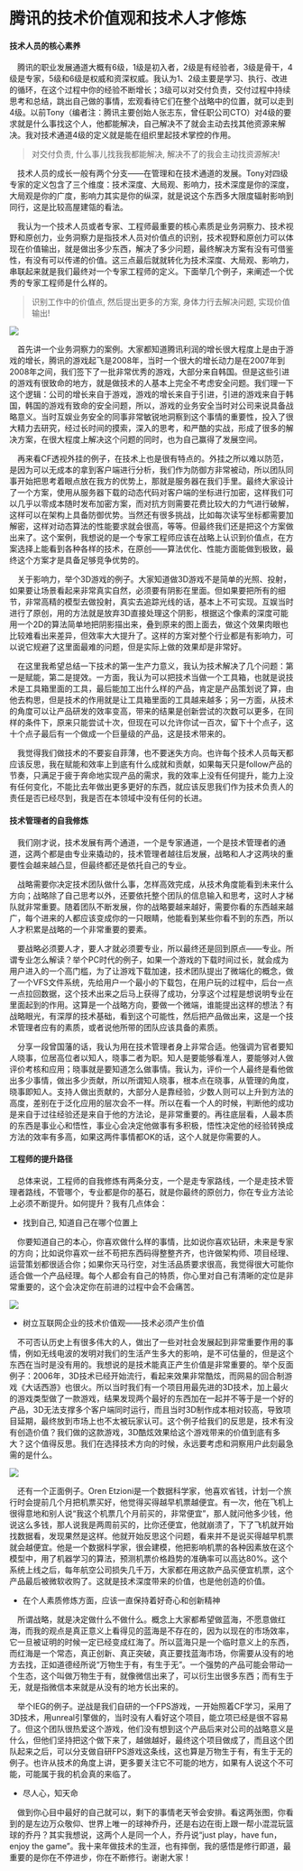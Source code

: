 # 腾讯的技术价值观和技术人才修炼

#### 技术人员的核心素养

&emsp;腾讯的职业发展通道大概有6级，1级是初入者，2级是有经验者，3级是骨干，4级是专家，5级和6级是权威和资深权威。我认为1、2级主要是学习、执行、改进的循环，在这个过程中你的经验不断增长；3级可以对交付负责，交付过程中持续思考和总结，跳出自己做的事情，宏观看待它们在整个战略中的位置，就可以走到4级。以前Tony（编者注：腾讯主要创始人张志东，曾任职公司CTO）对4级的要求就是什么事找这个人，他都能解决，自己解决不了就会主动去找其他资源来解决。我对技术通道4级的定义就是能在组织里起技术掌控的作用。

> 对交付负责, 什么事儿找我我都能解决, 解决不了的我会主动找资源解决!

&emsp;技术人员的成长一般有两个分支——在管理和在技术通道的发展。Tony对四级专家的定义包含了三个维度：技术深度、大局观、影响力，技术深度是你的深度，大局观是你的广度，影响力其实是你的纵深，就是说这个东西多大限度辐射影响到同行，这是比较高屋建瓴的看法。

&emsp;我认为一个技术人员或者专家、工程师最重要的核心素质是业务洞察力、技术视野和原创力，业务洞察力是指技术人员对价值点的识别，技术视野和原创力可以体现在价值输出，就是做出多少东西，解决了多少问题，最终解决方案有没有可借鉴性，有没有可以传递的价值。这三点最后就就转化为技术深度、大局观、影响力，串联起来就是我们最终对一个专家工程师的定义。下面举几个例子，来阐述一个优秀的专家工程师是什么样的。

> 识别工作中的价值点, 然后提出更多的方案, 身体力行去解决问题, 实现价值输出!

![](https://user-images.githubusercontent.com/7486508/33001858-77385eae-cdeb-11e7-8aa5-99e47b35b495.png)

&emsp;首先讲一个业务洞察力的案例。大家都知道腾讯利润的增长很大程度上是由于游戏的增长，腾讯的游戏起飞是2008年，当时一个很大的增长动力是在2007年到2008年之间，我们签下了一批非常优秀的游戏，大部分来自韩国。但是这些引进的游戏有很致命的地方，就是做技术的人基本上完全不考虑安全问题。我们理一下这个逻辑：公司的增长来自于游戏，游戏的增长来自于引进，引进的游戏来自于韩国，韩国的游戏有致命的安全问题，所以，游戏的业务安全当时对公司来说具备战略意义。当时互娱业务安全的同事非常敏锐地洞察到这个事情的重要性，投入了很大精力去研究，经过长时间的摸索，深入的思考，和严酷的实战，形成了很多的解决方案，在很大程度上解决这个问题的同时，也为自己赢得了发展空间。

&emsp;再来看CF透视外挂的例子，在技术上也是很有特点的。外挂之所以难以防范，是因为可以无成本的拿到客户端进行分析，我们作为防御方非常被动，所以团队同事开始把思考着眼点放在我方的优势上，那就是服务器在我们手里。最终大家设计了一个方案，使用从服务器下载的动态代码对客户端的坐标进行加密，这样我们可以几乎以零成本随时发布加密方案，而对抗方则需要花费比较大的力气进行破解，这样可以在架构上具备防御优势。当然还有很多挑战，比如每次读写坐标都需要加解密，这样对动态算法的性能要求就会很高，等等。但最终我们还是把这个方案做出来了。这个案例，我想说的是一个专家工程师应该在战略上认识到价值点，在方案选择上能看到各种各样的技术，在原创——算法优化、性能方面能做到极致，最终这个方案才是具备足够竞争优势的。

&emsp;关于影响力，举个3D游戏的例子。大家知道做3D游戏不是简单的光照、投射，如果要让场景看起来非常真实自然，必须要有阴影在里面。但如果要把所有的细节，非常高精的模型去做投射，真实去追踪光线的话，基本上不可实现。互娱当时进行了原创，用的方法就是放弃3D直接处理这个阴影，根据这个像素的深度可能用一个2D的算法简单地把阴影描出来，叠到原来的图上面去，做这个效果肉眼也比较难看出来差异，但效率大大提升了。这样的方案对整个行业都是有影响力，可以说它规避了这里面最难的问题，但是实际上做的效果却是非常好。

&emsp;在这里我希望总结一下技术的第一生产力意义，我认为技术解决了几个问题：第一是赋能，第二是提效。一方面，我认为可以把技术当做一个工具箱，也就是说技术是工具箱里面的工具，最后能加工出什么样的产品，肯定是产品策划说了算，由他去构思，但是技术的作用就是让工具箱里面的工具越来越多；另一方面，从技术的角度可以让产品研发的效率变高，带来的结果是创新尝试的次数可以更多，在同样的条件下，原来只能尝试十次，但现在可以允许你试一百次，留下十个点子，这十个点子最后有一个做成一个巨量级的产品，这是技术带来的。

&emsp;我觉得我们做技术的不要妄自菲薄，也不要迷失方向。也许每个技术人员每天都应该反思，我在赋能和效率上到底有什么成就和贡献，如果每天只是follow产品的节奏，只满足于疲于奔命地实现产品的需求，我的效率上没有任何提升，能力上没有任何变化，不能比去年做出更多更好的东西，就应该反思我们作为技术负责人的责任是否已经尽到，我是否在本领域中没有任何的长进。

#### 技术管理者的自我修炼

&emsp;我们刚才说，技术发展有两个通道，一个是专家通道，一个是技术管理者的通道，这两个都是由专业来撬动的，技术管理者越往后发展，战略和人才这两块的重要性会越来越凸显，但最终都还是依托自己的专业。

&emsp;战略需要你决定技术团队做什么事，怎样高效完成，从技术角度能看到未来什么方向；战略除了自己思考以外，还要依托整个团队的信息输入和思考，这时人才梯队就非常重要。随着团队不断发展，你的战略要越来越好，需要你看的东西越来越广，每个进来的人都应该变成你的一只眼睛，他能看到某些你看不到的东西，所以人才积累是战略的一个非常重要的要素。

&emsp;要战略必须要人才，要人才就必须要专业，所以最终还是回到原点——专业。所谓专业怎么解读？举个PC时代的例子，如果一个游戏的下载时间过长，就会成为用户进入的一个高门槛，为了让游戏下载加速，技术团队提出了微端化的概念，做了一个VFS文件系统，先给用户一个最小的下载包，在用户玩的过程中，后台一点一点拉回数据，这个技术出来之后马上获得了成功，分享这个过程是想说明专业在里面起到的作用。这算是一个战略方向，要做一个微端，谁能提出这样的想法？有战略眼光，有深厚的技术基础，看到这个可能性，然后把产品做出来，这是一个技术管理者应有的素质，或者说他所带的团队应该具备的素质。

&emsp;分享一段曾国藩的话，我认为用在技术管理者身上非常合适。他强调为官者要知人晓事，位居高位者以知人，晓事二者为职。知人是要能够看准人，要能够对人做评价考核和应用；晓事就是要知道怎么做事情。我认为，评价一个人最终是看他做出多少事情，做出多少贡献，所以所谓知人晓事，根本点在晓事，从管理的角度，晓事即知人。支持人做出贡献的，大部分人是靠经验，少数人则可以上升到方法的高度，差别在于泛化应用的层次会不一样。所以在看一个人的时候，判断他的成功是来自于过往经验还是来自于他的方法论，是非常重要的。再往底层看，人最本质的东西是事业心和悟性，事业心会决定他做事有多积极，悟性决定他的经验转换成方法的效率有多高，如果这两件事情都OK的话，这个人就是你需要的人。

#### 工程师的提升路径

&emsp;总体来说，工程师的自我修炼有两条分支，一个是走专家路线，一个是走技术管理者路线，不管哪个，专业都是你的基石，就是你最终的原创力，你在专业方法论上必须不断提升。如何提升？我有几点体会：

* 找到自己, 知道自己在哪个位置上

&emsp;你要知道自己的本心，你喜欢做什么样的事情，比如说你喜欢钻研，未来是专家的方向；比如说你喜欢一丝不苟把东西码得整整齐齐，也许做架构师、项目经理、运营策划都很适合你；如果你天马行空，对生活品质要求很高，我觉得很大可能你适合做一个产品经理。每个人都会有自己的特质，你心里对自己有清晰的定位是非常重要的，这个会决定你在前进的过程中会不会痛苦。

![](https://user-images.githubusercontent.com/7486508/33001963-1a46f7f4-cdec-11e7-952e-18195768d3f6.png)

* 树立互联网企业的技术价值观——技术必须产生价值

&emsp;不可否认历史上有很多伟大的人，做出了一些对社会发展起到非常重要作用的事情，例如无线电波的发明对我们的生活产生多大的影响，是不可估量的，但是这个东西在当时是没有用的。我想说的是技术能真正产生价值是非常重要的。举个反面例子：2006年，3D技术已经开始流行，看起来效果非常酷炫，而网易的回合制游戏《大话西游》也很火。所以当时我们有一个项目用最先进的3D技术，加上最火的游戏类型做了一款游戏，结果发现两个最好的东西加在一起并不等于是一个好的产品，3D无法支撑多个客户端同时运行，而且当时3D制作成本相对较高，导致项目延期，最终放到市场上也不太被玩家认可。这个例子给我们的反思是，技术有没有创造价值？我们做的这款游戏，3D酷炫效果给这个游戏带来的价值到底有多大？这个值得反思。我们在选择技术方向的时候，永远要考虑和洞察用户此刻最急需的是什么。

![](https://user-images.githubusercontent.com/7486508/33002010-6aad9310-cdec-11e7-8ebb-da7a7d9c2a67.png)

&emsp;还有一个正面例子。Oren Etzioni是一个数据科学家，他喜欢省钱，计划一个旅行时会提前几个月把机票买好，他觉得买得越早机票越便宜。有一次，他在飞机上很得意地和别人说“我这个机票几个月前买的，非常便宜”，那人就问他多少钱，他说这么多钱，那人说我是两周前买的，比你还便宜，他就崩溃了，下了飞机就开始找数据看，发现果然是这样。他就开始反思这个问题，看来并不是说买得越早机票就会越便宜。他是一个数据科学家，很会建模，他把影响机票的各种因素放在这个模型中，用了机器学习的算法，预测机票价格趋势的准确率可以高达80%。这个系统上线之后，每年航空公司损失几千万，大家都在用这款产品买便宜机票，这个产品最后被微软收购了。这就是技术深度带来的价值，也是他创造的价值。

* 在个人素质修炼方面，应该一直保持着好奇心和创新精神

&emsp;所谓战略，就是决定做什么不做什么。概念上大家都希望做蓝海，不愿意做红海，而我的观点是真正意义上看得见的蓝海是不存在的，因为以现在的市场效率，它一旦被证明的时候一定已经变成红海了。所以蓝海只是一个临时意义上的东西，而红海是一个常态，真正创新、真正突破，真正要找蓝海市场，你需要从没有的地方去找，正如道德经所说“万物生于有，有生于无”。一个强势的产品可能会带动一个生态，这个叫做万物生于有，就像微信出来了，可以衍生出很多东西；而有生于无，就是指微信本来就是从没有的地方长出来的。

&emsp;举个IEG的例子。逆战是我们自研的一个FPS游戏，一开始照着CF学习，采用了3D技术，用unreal引擎做的，当时没有人看好这个项目，能立项已经是很不容易了。但这个团队很热爱这个游戏，他们没有想到这个产品后来对公司的战略意义是什么，但他们坚持把这个做下来了，越做越好，最终这个项目做成了，而且这个团队起来之后，可以分支做自研FPS游戏这条线，这也算是万物生于有，有生于无的例子。也许从技术的角度上讲，更多要关注它不可能的地方，如果有人说这个不可能，可能属于我的机会真的来临了。

* 尽人心，知天命

&emsp;做到你心目中最好的自己就可以，剩下的事情老天爷会安排。看这两张图，你看到的是左边万众敬仰、世界上唯一的球神乔丹，还是右边在街上跟一帮小混混玩篮球的乔丹？其实我想说，这两个人是同一个人，乔丹说“just  play，have  fun，enjoy  the  game”。我十来年做技术的生涯，也有摔倒，我的感悟是修行即道，最重要的是你在不停进步，你在不断修行。谢谢大家！